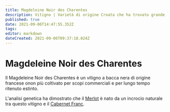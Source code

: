 ```yaml
---
title: Magdeleine Noir des Charentes
description: Vitigno | Varietà di origine Croata che ha trovato grande successo nel sud Italia e in California, capace di produrre vini tra i più robusti al mondo
published: true
date: 2021-09-06T14:47:55.352Z
tags: 
editor: markdown
dateCreated: 2021-09-06T09:37:18.024Z
---
```


# Magdeleine Noir des Charentes

Il Magdeleine Noir des Charentes è un vitigno a bacca nera di origine francese onon più coltivato per scopi commerciali e per lungo tempo ritenuto estinto. 

L'analisi genetica ha dimostrato che il [Merlot](/vitigni/Francia/merlot) è nato da un incrocio naturale tra questo vitigno e il [Cabernet Franc](/vitigni/Francia/cabernet-franc).
